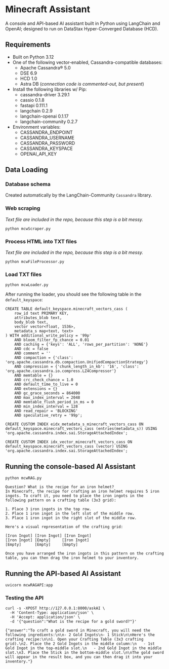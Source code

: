 # Minecraft Assistant
A console and API-based AI assistant built in Python using LangChain and OpenAI; designed to run on DataStax Hyper-Converged Database (HCD).

## Requirements
 - Built on Python 3.12
 - One of the following vector-enabled, Cassandra-compatible databases:
 	- Apache Cassandra® 5.0
 	- DSE 6.9
 	- HCD 1.0
 	- Astra DB (_connection code is commented-out, but present_)
 - Install the following libraries w/ Pip:
 	- cassandra-driver 3.29.1
 	- cassio 0.1.8
 	- fastapi 0.111.1
 	- langchain 0.2.9
 	- langchain-openai 0.1.17
 	- langchain-community 0.2.7
 - Environment variables:
 	- CASSANDRA_ENDPOINT
 	- CASSANDRA_USERNAME
 	- CASSANDRA_PASSWORD
 	- CASSANDRA_KEYSPACE
 	- OPENAI_API_KEY

## Data Loading

### Database schema

Created automatically by the LangChain-Community `Cassandra` library.

### Web scraping
_Text file are included in the repo, because this step is a bit messy._

```
python mcwScraper.py
```

### Process HTML into TXT files
_Text file are included in the repo, because this step is a bit messy._

```
python mcwFileProcessor.py
```

### Load TXT files

```
python mcwLoader.py
```

After running the loader, you should see the following table in the `default_keyspace`:

```
CREATE TABLE default_keyspace.minecraft_vectors_cass (
    row_id text PRIMARY KEY,
    attributes_blob text,
    body_blob text,
    vector vector<float, 1536>,
    metadata_s map<text, text>
) WITH additional_write_policy = '99p'
    AND bloom_filter_fp_chance = 0.01
    AND caching = {'keys': 'ALL', 'rows_per_partition': 'NONE'}
    AND cdc = false
    AND comment = ''
    AND compaction = {'class': 'org.apache.cassandra.db.compaction.UnifiedCompactionStrategy'}
    AND compression = {'chunk_length_in_kb': '16', 'class': 'org.apache.cassandra.io.compress.LZ4Compressor'}
    AND memtable = {}
    AND crc_check_chance = 1.0
    AND default_time_to_live = 0
    AND extensions = {}
    AND gc_grace_seconds = 864000
    AND max_index_interval = 2048
    AND memtable_flush_period_in_ms = 0
    AND min_index_interval = 128
    AND read_repair = 'BLOCKING'
    AND speculative_retry = '99p';

CREATE CUSTOM INDEX eidx_metadata_s_minecraft_vectors_cass ON default_keyspace.minecraft_vectors_cass (entries(metadata_s)) USING 'org.apache.cassandra.index.sai.StorageAttachedIndex';

CREATE CUSTOM INDEX idx_vector_minecraft_vectors_cass ON default_keyspace.minecraft_vectors_cass (vector) USING 'org.apache.cassandra.index.sai.StorageAttachedIndex';
```

## Running the console-based AI Assistant

```
python mcwRAG.py

Question? What is the recipe for an iron helmet?
In Minecraft, the recipe for crafting an iron helmet requires 5 iron ingots. To craft it, you need to place the iron ingots in the following pattern on a crafting table (3x3 grid):

1. Place 3 iron ingots in the top row.
2. Place 1 iron ingot in the left slot of the middle row.
3. Place 1 iron ingot in the right slot of the middle row.

Here's a visual representation of the crafting grid:

[Iron Ingot] [Iron Ingot] [Iron Ingot]
[Iron Ingot] [Empty]     [Iron Ingot]
[Empty]      [Empty]     [Empty]

Once you have arranged the iron ingots in this pattern on the crafting table, you can then drag the iron helmet to your inventory.
```

## Running the API-based AI Assistant

```
uvicorn mcwRAGAPI:app
```

### Testing the API

```
curl -s -XPOST http://127.0.0.1:8000/askAI \
  -H 'Content-Type: application/json' \
  -H 'Accept: application/json' \
  -d '{"question":"What is the recipe for a gold sword?"}'

{"answer":"To craft a gold sword in Minecraft, you will need the following ingredients:\n\n- 2 Gold Ingots\n- 1 Stick\n\nHere's the crafting recipe:\n\n1. Open your Crafting Table (3x3 crafting grid).\n2. Place the 2 Gold Ingots in the middle column:\n   - 1st Gold Ingot in the top-middle slot.\n   - 2nd Gold Ingot in the middle slot.\n3. Place the Stick in the bottom-middle slot.\n\nThe gold sword will appear in the result box, and you can then drag it into your inventory."}
```
